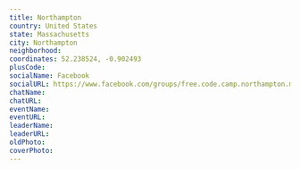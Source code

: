 ```yaml
---
title: Northampton
country: United States
state: Massachusetts
city: Northampton
neighborhood: 
coordinates: 52.238524, -0.902493
plusCode:
socialName: Facebook
socialURL: https://www.facebook.com/groups/free.code.camp.northampton.mass
chatName:
chatURL:
eventName:
eventURL:
leaderName:
leaderURL:
oldPhoto: 
coverPhoto:
---
```


